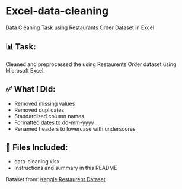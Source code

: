 # Excel-data-cleaning
Data Cleaning Task using Restaurants Order  Dataset in Excel

## 📊 Task:
Cleaned and preprocessed the using Restaurents Order dataset using Microsoft Excel.

## ✅ What I Did:
- Removed missing values
- Removed duplicates
- Standardized column names
- Formatted dates to dd-mm-yyyy
- Renamed headers to lowercase with underscores

## 📁 Files Included:
- data-cleaning.xlsx
- Instructions and summary in this README

Dataset from: [Kaggle Restaurent Dataset](https://www.kaggle.com/search?q=restaurant+sales)
